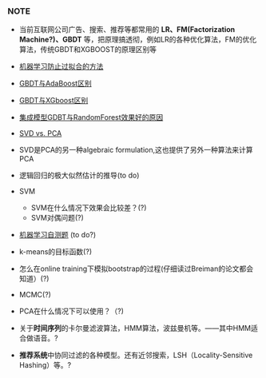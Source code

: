 ### NOTE

+ 当前互联网公司广告、搜索、推荐等都常用的 **LR、FM(Factorization Machine?)、GBDT** 等，把原理搞透彻，例如LR的各种优化算法，FM的优化算法，传统GBDT和XGBOOST的原理区别等
+ [机器学习防止过拟合的方法](https://www.zhihu.com/question/59201590)
+ [GBDT与AdaBoost区别](https://www.zhihu.com/question/54626685)
+ [GBDT与XGboost区别](https://www.zhihu.com/question/54626685)
+ [集成模型GDBT与RandomForest效果好的原因](https://www.zhihu.com/question/51818176)
+ [SVD vs. PCA](https://www.zhihu.com/question/38319536)
+ SVD是PCA的另一种algebraic formulation,这也提供了另外一种算法来计算PCA

+ 逻辑回归的极大似然估计的推导(to do)
+ SVM
  + SVM在什么情况下效果会比较差？(?)
  + SVM对偶问题(?)
+ [机器学习自测题](http://nooverfit.com/wp/12-%E6%9C%BA%E5%99%A8%E5%AD%A6%E4%B9%A0%E8%83%BD%E5%8A%9B%E8%87%AA%E6%B5%8B%E9%A2%98-%E7%9C%8B%E7%9C%8B%E4%BD%A0%E7%9A%84%E6%9C%BA%E5%99%A8%E5%AD%A6%E4%B9%A0%E7%9F%A5%E8%AF%86%E8%83%BD%E6%89%93/) (to do?)
+ k-means的目标函数(?)
+ 怎么在online training下模拟bootstrap的过程(仔细读过Breiman的论文都会知道）(?)
+ MCMC(?)
+ PCA在什么情况下可以使用？（?)

+ 关于**时间序列**的卡尔曼滤波算法，HMM算法，波兹曼机等。——其中HMM适合做语音。?
+ **推荐系统**中协同过滤的各种模型。还有近邻搜索，LSH（Locality-Sensitive Hashing）等。?
